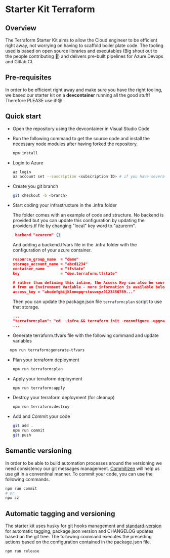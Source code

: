 # Starter Kit Terraform

## Overview

The Terraform Starter Kit aims to allow the Cloud engineer to be efficient right away, not worrying on having to scaffold
boiler plate code.
The tooling used is based on open source libraries and executables (Big shout out to the people contributing 👏)
and delivers pre-built pipelines for Azure Devops and Gitlab CI.

## Pre-requisites

In order to be efficient right away and make sure you have the right tooling, we based our starter kit on a **devcontainer**
running all the good stuff!
Therefore PLEASE use it!😎

## Quick start

- Open the repository using the devcontainer in Visual Studio Code

- Run the following command to get the source code and install the necessary node modules after having forked the repository.

  ```bash
  npm install
  ```

- Login to Azure

  ```bash
  az login
  az account set --suscription <subscription ID> # if you have several subscriptions in your tenant
  ```

- Create you git branch

  ```bash
  git checkout -b <branch>
  ```

- Start coding your infrastructure in the .infra folder

  The folder comes with an example of code and structure. No backend is provided but you can update this configuration by updating the providers.tf file by changing "local" key word to "azurerm".

  ```json
   backend "azurerm" {}
  ```

  And adding a backend.tfvars file in the .infra folder with the configuration of your azure container.

  ```json
  resource_group_name  = "demo"
  storage_account_name = "abcd1234"
  container_name       = "tfstate"
  key                  = "dev.terraform.tfstate"

  # rather than defining this inline, the Access Key can also be sourced
  # from an Environment Variable - more information is available below.
  access_key = "abcdefghijklmnopqrstuvwxyz0123456789..."
  ```

  Then you can update the package.json file `terraform:plan` script to use that storage.

  ```json
  ...
  "terraform:plan": "cd  .infra && terraform init -reconfigure -upgrade -backend-config backend.tfvars && terraform plan -var-file terraform.tfvars  -out plan.out",
  ...
  ```

- Generate terraform.tfvars file with the following command and update variables

```bash
  npm run terraform:generate-tfvars
```

- Plan your terraform deployment

  ```bash
  npm run terraform:plan
  ```

- Apply your terraform deployment

  ```bash
  npm run terraform:apply
  ```

- Destroy your terraform deployment (for cleanup)

  ```bash
  npm run terraform:destroy
  ```

- Add and Commit your code

  ```bash
  git add .
  npm run commit
  git push
  ```

## Semantic versioning

In order to be able to build automation processes around the versioning we need consistency our git messages management.
[Commitizen](https://www.npmjs.com/package/commitizen) will help us use git in a conventinal manner.
To commit your code, you can use the following commands.

```bash
npm run commit
# or
npx cz
```

## Automatic tagging and versioning

The starter kit uses husky for git hooks management and [standard-version](https://www.npmjs.com/package/standard-version) for automatic tagging, package.json version and CHANGELOG updates
based on the git tree.
The following command executes the preceding actions based on the configuration contained in the package.json file.

```bash
npm run release
```
